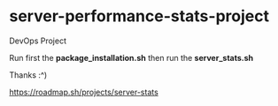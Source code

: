 # server-performance-stats-project
DevOps Project

Run first the **package_installation.sh** then run the **server_stats.sh**

Thanks :^) 

https://roadmap.sh/projects/server-stats
